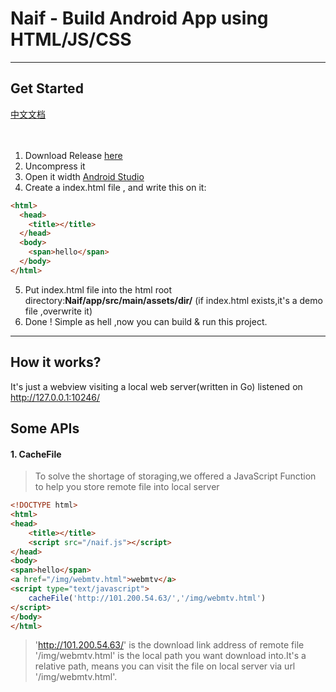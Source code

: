 # Naif - Build Android App using HTML/JS/CSS
***
## Get Started
<a href="https://github.com/StevenZack/naif/blob/master/README-zh.md">中文文档</a><br><br><br>
 1. Download Release <a href="https://github.com/StevenZack/naif/releases">here</a><br>
 2. Uncompress it<br>
 3. Open it width <a href="https://developer.android.com/studio/index.html">Android Studio</a><br>
 4. Create a index.html file , and write this on it:<br>
``` html
<html>
  <head>
  	<title></title>
  </head>
  <body>
    <span>hello</span>
  </body>
</html>
```
 5. Put index.html file into the html root directory:<b>Naif/app/src/main/assets/dir/</b> (if index.html exists,it's a demo file ,overwrite it)<br>
 6. Done ! Simple as hell ,now you can build & run this project.<br>
***

## How it works?
It's just a webview visiting a local web server(written in Go) listened on http://127.0.0.1:10246/

## Some APIs
#### 1. CacheFile 
> To solve the shortage of storaging,we offered a JavaScript Function to help you store remote file into local server
``` html
<!DOCTYPE html>
<html>
<head>
	<title></title>
	<script src="/naif.js"></script>
</head>
<body>
<span>hello</span>
<a href="/img/webmtv.html">webmtv</a>
<script type="text/javascript">
	cacheFile('http://101.200.54.63/','/img/webmtv.html')
</script>
</body>
</html>
```
> 'http://101.200.54.63/' is the download link address of remote file<br>
'/img/webmtv.html' is the local path you want download into.It's a relative path, means you can visit the file on local server via url '/img/webmtv.html'.<br>
